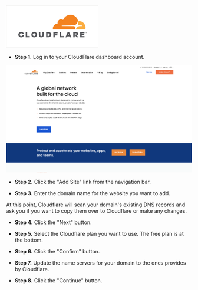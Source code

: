 <img src="/kb-images/cloudflare/cloudflare-logo.png" alt="CloudFlare Logo" width="250"/>

* **Step 1.** Log in to your CloudFlare dashboard account.

![CloudFlare Website](/kb-images/cloudflare/cloudflare-website.png)

* **Step 2.** Click the "Add Site" link from the navigation bar.

* **Step 3.** Enter the domain name for the website you want to add.

At this point, Cloudflare will scan your domain's existing DNS records and ask you if you want to copy them over to Cloudflare or make any changes.

* **Step 4.** Click the "Next" button.

* **Step 5.** Select the Cloudflare plan you want to use. The free plan is at the bottom.

* **Step 6.** Click the "Confirm" button.

* **Step 7.** Update the name servers for your domain to the ones provides by Cloudflare.

* **Step 8.** Click the "Continue" button.
